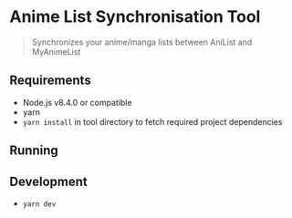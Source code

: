 # Anime List Synchronisation Tool
> Synchronizes your anime/manga lists between AniList and MyAnimeList

## Requirements
* Node.js v8.4.0 or compatible
* yarn
* `yarn install` in tool directory to fetch required project dependencies

## Running

## Development
* `yarn dev`